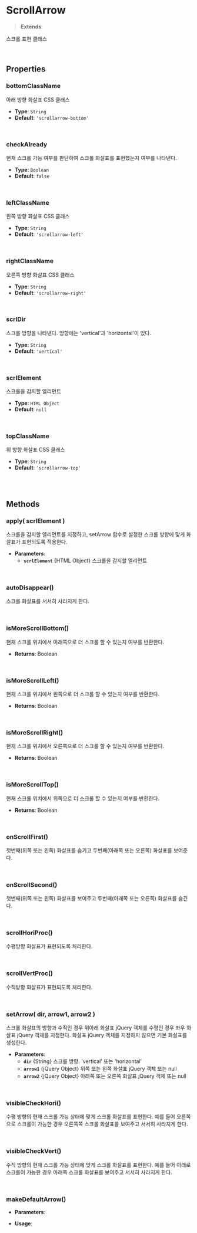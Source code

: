 # ScrollArrow
> **Extends**: 

스크롤 표현 클래스

<br/>

## Properties


### bottomClassName

아래 방향 화살표 CSS 클래스

* **Type**: `String`
* **Default**: `'scrollarrow-bottom'`

<br/>

### checkAlready

현재 스크롤 가능 여부를 판단하여 스크롤 화살표를 표현했는지 여부를 나타낸다.

* **Type**: `Boolean`
* **Default**: `false`

<br/>

### leftClassName

왼쪽 방향 화살표 CSS 클래스

* **Type**: `String`
* **Default**: `'scrollarrow-left'`

<br/>

### rightClassName

오른쪽 방향 화살표 CSS 클래스

* **Type**: `String`
* **Default**: `'scrollarrow-right'`

<br/>

### scrlDir

스크롤 방향을 나타낸다. 방향에는 'vertical'과 'horizontal'이 있다.

* **Type**: `String`
* **Default**: `'vertical'`

<br/>

### scrlElement

스크롤을 감지할 엘리먼트

* **Type**: `HTML Object`
* **Default**: `null`

<br/>

### topClassName

위 방향 화살표 CSS 클래스

* **Type**: `String`
* **Default**: `'scrollarrow-top'`

<br/>
<br/>

## Methods

### apply( scrlElement )

스크롤을 감지할 엘리먼트를 지정하고, setArrow 함수로 설정한 스크롤 방향에 맞게 화살표가 표현되도록 적용한다.

* **Parameters**: 
	* **`scrlElement`** {HTML Object} 스크롤을 감지할 엘리먼트

<br/>

### autoDisappear()

스크롤 화살표를 서서히 사라지게 한다.

<br/>

### isMoreScrollBottom()

현재 스크롤 위치에서 아래쪽으로 더 스크롤 할 수 있는지 여부를 반환한다.

* **Returns**: Boolean

<br/>

### isMoreScrollLeft()

현재 스크롤 위치에서 왼쪽으로 더 스크롤 할 수 있는지 여부를 반환한다.

* **Returns**: Boolean

<br/>

### isMoreScrollRight()

현재 스크롤 위치에서 오른쪽으로 더 스크롤 할 수 있는지 여부를 반환한다.

* **Returns**: Boolean

<br/>

### isMoreScrollTop()

현재 스크롤 위치에서 위쪽으로 더 스크롤 할 수 있는지 여부를 반환한다.

* **Returns**: Boolean

<br/>

### onScrollFirst()

첫번째(위쪽 또는 왼쪽) 화살표를 숨기고 두번째(아래쪽 또는 오른쪽) 화살표를 보여준다.

<br/>

### onScrollSecond()

첫번째(위쪽 또는 왼쪽) 화살표를 보여주고 두번째(아래쪽 또는 오른쪽) 화살표를 숨긴다.

<br/>

### scrollHoriProc()

수평방향 화살표가 표현되도록 처리한다.

<br/>

### scrollVertProc()

수직방향 화살표가 표현되도록 처리한다.

<br/>

### setArrow( dir, arrow1, arrow2 )

스크롤 화살표의 방향과 수직인 경우 위아래 화살표 jQuery 객체를 수평인 경우 좌우 화살표 jQuery 객체를 지정한다. 화살표 jQuery 객체를 지정하지 않으면 기본 화살표를 생성한다.

* **Parameters**: 
	* **`dir`** {String} 스크롤 방향. 'vertical' 또는 'horizontal'
	* **`arrow1`** {jQuery Object} 위쪽 또는 왼쪽 화살표 jQuery 객체 또는 null
	* **`arrow2`** {jQuery Object} 아래쪽 또는 오른쪽 화살표 jQuery 객체 또는 null

<br/>

### visibleCheckHori()

수평 방향의 현재 스크롤 가능 상태에 맞게 스크롤 화살표를 표현한다. 예를 들어 오른쪽으로 스크롤이 가능한 경우 오른쪽쪽 스크롤 화살표를 보여주고 서서히 사라지게 한다.

<br/>

### visibleCheckVert()

수직 방향의 현재 스크롤 가능 상태에 맞게 스크롤 화살표를 표현한다. 예를 들어 아래로 스크롤이 가능한 경우 아래쪽 스크롤 화살표를 보여주고 서서히 사라지게 한다.

<br/>

### makeDefaultArrow()



* **Parameters**: 


* **Usage**: 
```js

```

<br/>
<br/>
